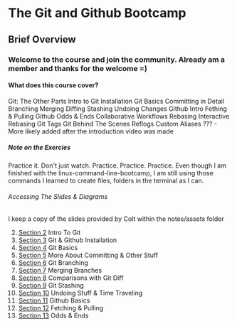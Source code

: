 # The Git and Github Bootcamp
## Brief Overview

### Welcome to the course and join the community. Already am a member and thanks for the welcome =)

#### What does this course cover?
Git: The Other Parts
Intro to Git
Installation
Git Basics
Committing in Detail
Branching
Merging
Diffing
Stashing
Undoing Changes
Github Intro
Fething & Pulling
Github Odds & Ends
Collaborative Workflows
Rebasing
Interactive Rebasing
Git Tags
Git Behind The Scenes
Reflogs
Custom Aliases
??? - More likely added after the introduction video was made

##### Note on the Exercies
Practice it. Don't just watch. Practice. Practice. Practice.
Even though I am finished with the linux-command-line-bootcamp, I am still using those commands I learned to create files, folders in the terminal as I can.

###### Accessing The Slides & Diagrams
I keep a copy of the slides provided by Colt within the notes/assets folder

2. [Section 2](./notes/section-02.md) Intro To Git
3. [Section 3](./notes/section-03.md) Git & Github Installation
4. [Section 4](./notes/section-04.md) Git Basics
5. [Section 5](./notes/section-05.md) More About Committing & Other Stuff
6. [Section 6](./notes/section-06.md) Git Branching
7. [Section 7](./notes/section-07.md) Merging Branches
8. [Section 8](./notes/section-08.md) Comparisons with Git Diff
9. [Section 9](./notes/section-09.md) Git Stashing
10. [Section 10](./notes/section-10.md) Undoing Stuff & Time Traveling
11. [Section 11](./notes/section-11.md) Github Basics
12. [Section 12](./notes/section-12.md) Fetching & Pulling
12. [Section 13](./notes/section-13.md) Odds & Ends